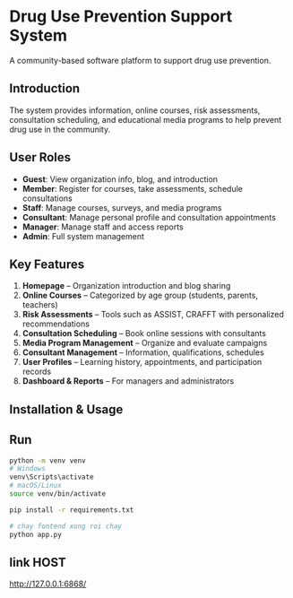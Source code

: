 # Drug Use Prevention Support System

A community-based software platform to support drug use prevention.

## Introduction

The system provides information, online courses, risk assessments, consultation scheduling, and educational media programs to help prevent drug use in the community.

## User Roles

- **Guest**: View organization info, blog, and introduction
- **Member**: Register for courses, take assessments, schedule consultations
- **Staff**: Manage courses, surveys, and media programs
- **Consultant**: Manage personal profile and consultation appointments
- **Manager**: Manage staff and access reports
- **Admin**: Full system management

## Key Features

1. **Homepage** – Organization introduction and blog sharing
2. **Online Courses** – Categorized by age group (students, parents, teachers)
3. **Risk Assessments** – Tools such as ASSIST, CRAFFT with personalized recommendations
4. **Consultation Scheduling** – Book online sessions with consultants
5. **Media Program Management** – Organize and evaluate campaigns
6. **Consultant Management** – Information, qualifications, schedules
7. **User Profiles** – Learning history, appointments, and participation records
8. **Dashboard & Reports** – For managers and administrators

## Installation & Usage

## Run

```bash
python -m venv venv
# Windows
venv\Scripts\activate
# macOS/Linux
source venv/bin/activate

pip install -r requirements.txt

# chay fontend xong roi chay
python app.py

```
## link HOST
http://127.0.0.1:6868/
